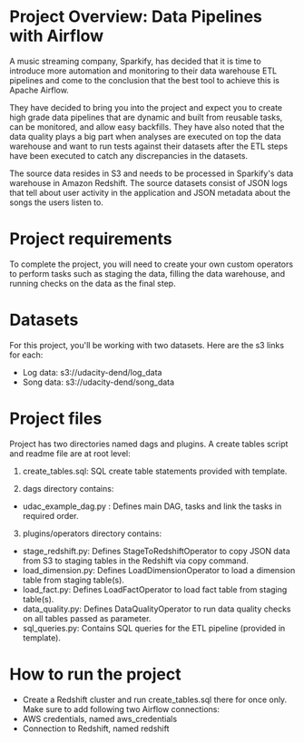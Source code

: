 # Project Overview: Data Pipelines with Airflow
A music streaming company, Sparkify, has decided that it is time to introduce more automation and monitoring to their data warehouse ETL pipelines and come to the conclusion that the best tool to achieve this is Apache Airflow.

They have decided to bring you into the project and expect you to create high grade data pipelines that are dynamic and built from reusable tasks, can be monitored, and allow easy backfills. They have also noted that the data quality plays a big part when analyses are executed on top the data warehouse and want to run tests against their datasets after the ETL steps have been executed to catch any discrepancies in the datasets.

The source data resides in S3 and needs to be processed in Sparkify's data warehouse in Amazon Redshift. The source datasets consist of JSON logs that tell about user activity in the application and JSON metadata about the songs the users listen to.

# Project requirements
To complete the project, you will need to create your own custom operators to perform tasks such as staging the data, filling the data warehouse, and running checks on the data as the final step.

# Datasets
For this project, you'll be working with two datasets. Here are the s3 links for each:
- Log data: s3://udacity-dend/log_data
- Song data: s3://udacity-dend/song_data

# Project files
Project has two directories named dags and plugins. A create tables script and readme file are at root level:

1. create_tables.sql: SQL create table statements provided with template.

3. dags directory contains:
- udac_example_dag.py : Defines main DAG, tasks and link the tasks in required order.

3. plugins/operators directory contains:

- stage_redshift.py: Defines StageToRedshiftOperator to copy JSON data from S3 to staging tables in the Redshift via copy command.
- load_dimension.py: Defines LoadDimensionOperator to load a dimension table from staging table(s).
- load_fact.py: Defines LoadFactOperator to load fact table from staging table(s).
- data_quality.py: Defines DataQualityOperator to run data quality checks on all tables passed as parameter.
- sql_queries.py: Contains SQL queries for the ETL pipeline (provided in template).

# How to run the project
- Create a Redshift cluster and run create_tables.sql there for once only.
Make sure to add following two Airflow connections:
- AWS credentials, named aws_credentials
- Connection to Redshift, named redshift
